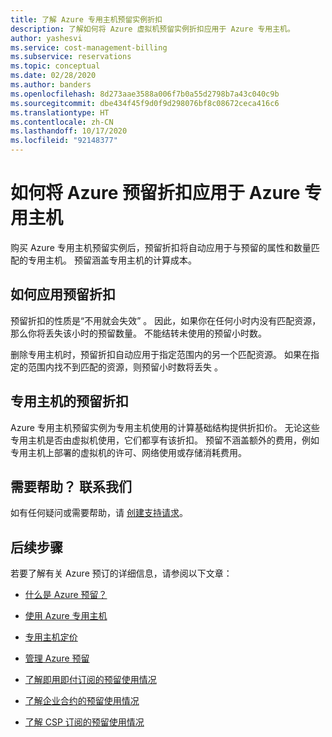 ```yaml
---
title: 了解 Azure 专用主机预留实例折扣
description: 了解如何将 Azure 虚拟机预留实例折扣应用于 Azure 专用主机。
author: yashesvi
ms.service: cost-management-billing
ms.subservice: reservations
ms.topic: conceptual
ms.date: 02/28/2020
ms.author: banders
ms.openlocfilehash: 8d273aae3588a006f7b0a55d2798b7a43c040c9b
ms.sourcegitcommit: dbe434f45f9d0f9d298076bf8c08672ceca416c6
ms.translationtype: HT
ms.contentlocale: zh-CN
ms.lasthandoff: 10/17/2020
ms.locfileid: "92148377"
---
```

# <a name="how-the-azure-reservation-discount-is-applied-to-azure-dedicated-hosts"></a>如何将 Azure 预留折扣应用于 Azure 专用主机

购买 Azure 专用主机预留实例后，预留折扣将自动应用于与预留的属性和数量匹配的专用主机。 预留涵盖专用主机的计算成本。

## <a name="how-reservation-discount-is-applied"></a>如何应用预留折扣

预留折扣的性质是“不用就会失效”  。 因此，如果你在任何小时内没有匹配资源，那么你将丢失该小时的预留数量。 不能结转未使用的预留小时数。

删除专用主机时，预留折扣自动应用于指定范围内的另一个匹配资源。 如果在指定的范围内找不到匹配的资源，则预留小时数将丢失  。

## <a name="reservation-discount-for-dedicated-hosts"></a>专用主机的预留折扣

Azure 专用主机预留实例为专用主机使用的计算基础结构提供折扣价。 无论这些专用主机是否由虚拟机使用，它们都享有该折扣。 预留不涵盖额外的费用，例如专用主机上部署的虚拟机的许可、网络使用或存储消耗费用。

## <a name="need-help-contact-us"></a>需要帮助？ 联系我们

如有任何疑问或需要帮助，请 [创建支持请求](https://go.microsoft.com/fwlink/?linkid=2083458)。

## <a name="next-steps"></a>后续步骤

若要了解有关 Azure 预订的详细信息，请参阅以下文章：

- [什么是 Azure 预留？](./save-compute-costs-reservations.md)

- [使用 Azure 专用主机](../../virtual-machines/dedicated-hosts.md)

- [专用主机定价](https://azure.microsoft.com/pricing/details/virtual-machines/dedicated-host/)

- [管理 Azure 预留](./manage-reserved-vm-instance.md)

- [了解即用即付订阅的预留使用情况](./understand-reserved-instance-usage.md)

- [了解企业合约的预留使用情况](./understand-reserved-instance-usage-ea.md)

- [了解 CSP 订阅的预留使用情况](/partner-center/azure-reservations)